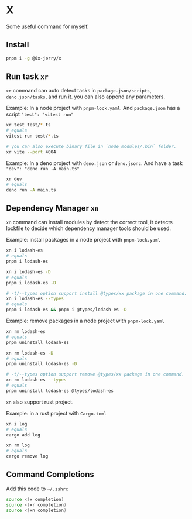 # X

Some useful command for myself.

## Install

```sh
pnpm i -g @0x-jerry/x
```

## Run task `xr`

`xr` command can auto detect tasks in `package.json/scripts`, `deno.json/tasks`, and run it. you can also append any parameters.

Example: In a node project with `pnpm-lock.yaml`. And `package.json` has a script `"test": "vitest run"`

```sh
xr test test/*.ts
# equals
vitest run test/*.ts

# you can also execute binary file in `node_modules/.bin` folder.
xr vite --port 4004
```

Example: In a deno project with `deno.json` or `deno.jsonc`. And have a task `"dev": "deno run -A main.ts"`

```sh
xr dev
# equals
deno run -A main.ts
```

## Dependency Manager `xn`

`xn` command can install modules by detect the correct tool, it detects lockfile to decide which dependency manager tools should be used.

Example: install packages in a node project with `pnpm-lock.yaml`

```sh
xn i lodash-es
# equals
pnpm i lodash-es

xn i lodash-es -D
# equals
pnpm i lodash-es -D

# -t/--types option support install @types/xx package in one command.
xn i lodash-es --types
# equals
pnpm i lodash-es && pnpm i @types/lodash-es -D
```

Example: remove packages in a node project with `pnpm-lock.yaml`

```sh
xn rm lodash-es
# equals
pnpm uninstall lodash-es

xn rm lodash-es -D
# equals
pnpm uninstall lodash-es -D

# -t/--types option support remove @types/xx package in one command.
xn rm lodash-es --types
# equals
pnpm uninstall lodash-es @types/lodash-es
```

`xn` also support rust project.

Example: in a rust project with `Cargo.toml`

```sh
xn i log
# equals
cargo add log

xn rm log
# equals
cargo remove log
```

## Command Completions

Add this code to `~/.zshrc`

```zsh
source <(x completion)
source <(xr completion)
source <(xn completion)
```


